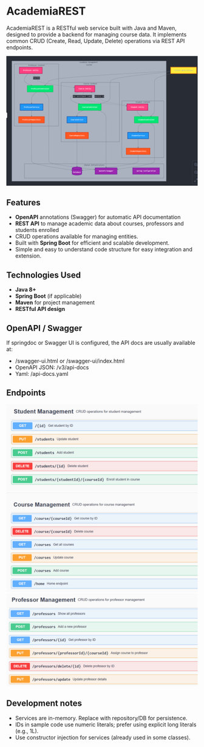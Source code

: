 # AcademiaREST

AcademiaREST is a RESTful web service built with Java and Maven, designed to provide a backend for managing course data. It implements common CRUD (Create, Read, Update, Delete) operations via REST API endpoints.

![Bonded Context](\src\main\resources\static\bonded-context.png)

## Features
- **OpenAPI** annotations (Swagger) for automatic API documentation
- **REST API** to manage academic data about courses, professors and students enrolled 
- CRUD operations available for managing entities.
- Built with **Spring Boot** for efficient and scalable development.
- Simple and easy to understand code structure for easy integration and extension.

## Technologies Used
- **Java 8+**
- **Spring Boot** (if applicable)
- **Maven** for project management
- **RESTful API design**

## OpenAPI / Swagger
If springdoc or Swagger UI is configured, the API docs are usually available at:
- /swagger-ui.html or /swagger-ui/index.html
- OpenAPI JSON: /v3/api-docs
- Yaml: /api-docs.yaml

## Endpoints
![Student Management](\src\main\resources\static\student-management.png)
![Course Management](\src\main\resources\static\course-management.png)
![Professor Management](\src\main\resources\static\professor-management.png)

## Development notes
- Services are in-memory. Replace with repository/DB for persistence.
- IDs in sample code use numeric literals; prefer using explicit long literals (e.g., 1L).
- Use constructor injection for services (already used in some classes).


